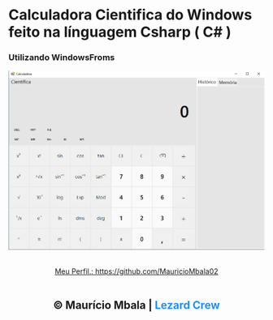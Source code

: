# Calculadora Cientifica do Windows feito na línguagem Csharp ( C# )

### Utilizando WindowsFroms


![Screenshot](cal.png)

<div style="text-align: center;">
    <br/>
    <a href="https://github.com/MauricioMbala02">Meu Perfil.: https://github.com/MauricioMbala02</a>
    <br/><br/>
   <h2>&copy; Maurício Mbala | <span style="color: dodgerblue;">Lezard Crew</span></h2>
</div>